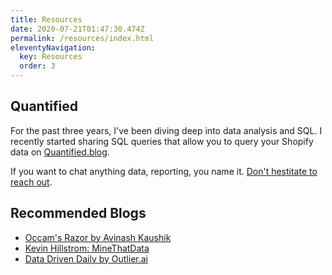 ```yaml
---
title: Resources
date: 2020-07-21T01:47:30.474Z
permalink: /resources/index.html
eleventyNavigation:
  key: Resources
  order: 3
---
```



## Quantified
For the past three years, I've been diving deep into data analysis and SQL. I recently started sharing SQL queries that allow you to query your Shopify data on [Quantified.blog](https://quantified.blog). 

If you want to chat anything data, reporting, you name it. [Don't hestitate to reach out](/contact/).

## Recommended Blogs

* [Occam's Razor by Avinash Kaushik](https://www.kaushik.net/avinash/)
* [Kevin Hillstrom: MineThatData](https://blog.minethatdata.com)
* [Data Driven Daily by Outlier.ai](https://outlier.ai/data-driven-daily/)
